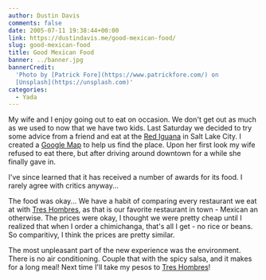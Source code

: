 ```yaml
---
author: Dustin Davis
comments: false
date: 2005-07-11 19:38:44+00:00
link: https://dustindavis.me/good-mexican-food/
slug: good-mexican-food
title: Good Mexican Food
banner: ../banner.jpg
bannerCredit:
  'Photo by [Patrick Fore](https://www.patrickfore.com/) on
  [Unsplash](https://unsplash.com)'
categories:
  - Yada
---
```


My wife and I enjoy going out to eat on occasion. We don't get out as much as we
used to now that we have two kids. Last Saturday we decided to try some advice
from a friend and eat at the [ Red Iguana](http://www.rediguana.com/home.html)
in Salt Lake City. I created a
[ Google Map](http://maps.google.com/maps?q=736+w+north+temple,+slc,+ut+84116&spn=0.020316,0.039873&hl=en)
to help us find the place. Upon her first look my wife refused to eat there, but
after driving around downtown for a while she finally gave in.

I've since learned that it has received a number of awards for its food. I
rarely agree with critics anyway...

The food was okay... We have a habit of comparing every restaurant we eat at
with
[ Tres Hombres](http://travel.yahoo.com/p-travelguide-2745290-tres_hombres_salt_lake_city-i),
as that is our favorite restaurant in town - Mexican an otherwise. The prices
were okay, I thought we were pretty cheap until I realized that when I order a
chimichanga, that's all I get - no rice or beans. So comparitivy, I think the
prices are pretty similar.

The most unpleasant part of the new experience was the environment. There is no
air conditioning. Couple that with the spicy salsa, and it makes for a long
meal! Next time I'll take my pesos to
[ Tres Hombres](http://travel.yahoo.com/p-travelguide-2745290-tres_hombres_salt_lake_city-i)!
